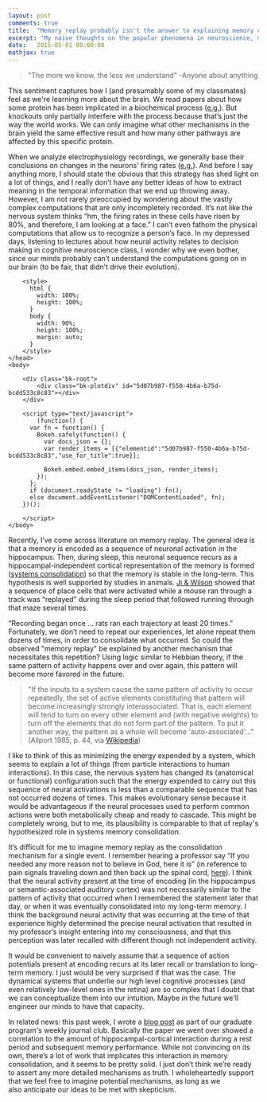 ```yaml
---
layout: post
comments: true
title:  "Memory replay probably isn't the answer to explaining memory consolidation"
excerpt: "My naive thoughts on the popular phenomena in neuroscience, memory replay"
date:   2015-05-01 00:00:00
mathjax: true
---
```


<blockquote>"The more we know, the less we understand"
-Anyone about anything</blockquote>
This sentiment captures how I (and presumably some of my classmates) feel as we're learning more about the brain. We read papers about how some protein has been implicated in a biochemical process (<a href="http://www.ncbi.nlm.nih.gov/pubmed/24050402">e.g.</a>). But knockouts only partially interfere with the process because that’s just the way the world works. We can only imagine what other mechanisms in the brain yield the same effective result and how many other pathways are affected by this specific protein.

When we analyze electrophysiology recordings, we generally base their conclusions on changes in the neurons’ firing rates (<a href="http://www.pnas.org/content/111/22/8251.abstract">e.g.</a>). And before I say anything more, I should state the obvious that this strategy has shed light on a lot of things, and I really don’t have any better ideas of how to extract meaning in the temporal information that we end up throwing away. However, I am not rarely preoccupied by wondering about the vastly complex computations that are only incompletely recorded. It’s not like the nervous system thinks “hm, the firing rates in these cells have risen by 80%, and therefore, I am looking at a face.” I can’t even fathom the physical computations that allow us to recognize a person’s face. In my depressed days, listening to lectures about how neural activity relates to decision making in cognitive neuroscience class, I wonder why we even bother, since our minds probably can’t understand the computations going on in our brain (to be fair, that didn’t drive their evolution).


<html lang="en">
    <head>
        <meta charset="utf-8">
        <title>Sliders</title>
        
<link rel="stylesheet" href="/assets/bokeh.min.css" type="text/css" />
<link rel="stylesheet" href="/assets/bokeh-widgets.min.css" type="text/css" />
        
<script type="text/javascript" src="/assets/bokeh.min.js"></script>
<script type="text/javascript" src="/assets/bokeh-widgets.min.js"></script>
<script type="text/javascript" src="/assets/bokeh-gl.min.js"></script>
<script type="text/javascript">
    Bokeh.set_log_level("info");
</script>
        <style>
          html {
            width: 100%;
            height: 100%;
          }
          body {
            width: 90%;
            height: 100%;
            margin: auto;
          }
        </style>
    </head>
    <body>
        
        <div class="bk-root">
            <div class="bk-plotdiv" id="5d07b987-f550-4b6a-b75d-bcdd533c8c83"></div>
        </div>
        
        <script type="text/javascript">
            (function() {
          var fn = function() {
            Bokeh.safely(function() {
              var docs_json = {};
              var render_items = [{"elementid":"5d07b987-f550-4b6a-b75d-bcdd533c8c83","use_for_title":true}];
              
              Bokeh.embed.embed_items(docs_json, render_items);
            });
          };
          if (document.readyState != "loading") fn();
          else document.addEventListener("DOMContentLoaded", fn);
        })();
        
        </script>
    </body>
</html>

Recently, I’ve come across literature on memory replay. The general idea is that a memory is encoded as a sequence of neuronal activation in the hippocampus. Then, during sleep, this neuronal sequence recurs as a hippocampal-independent cortical representation of the memory is formed (<a href="http://en.wikipedia.org/wiki/Memory_consolidation#Systems_consolidation">systems consolidation</a>) so that the memory is stable in the long-term. This hypothesis is well supported by studies in animals. <a href="http://www.ncbi.nlm.nih.gov/pubmed/17173043">Ji &amp; Wilson</a> showed that a sequence of place cells that were activated while a mouse ran through a track was “replayed” during the sleep period that followed running through that maze several times.

“Recording began once ... rats ran each trajectory at least 20 times.” Fortunately, we don’t need to repeat our experiences, let alone repeat them dozens of times, in order to consolidate what occurred. So could the observed "memory replay" be explained by another mechanism that necessitates this repetition? Using logic similar to Hebbian theory, if the same pattern of activity happens over and over again, this pattern will become more favored in the future.
<blockquote>"If the inputs to a system cause the same pattern of activity to occur repeatedly, the set of active elements constituting that pattern will become increasingly strongly interassociated. That is, each element will tend to turn on every other element and (with negative weights) to turn off the elements that do not form part of the pattern. To put it another way, the pattern as a whole will become 'auto-associated'..." (Allport 1985, p. 44, via <a href="http://en.wikipedia.org/wiki/Hebbian_theory">Wikipedia</a>)</blockquote>
I like to think of this as minimizing the energy expended by a system, which seems to explain a lot of things (from particle interactions to human interactions). In this case, the nervous system has changed its (anatomical or functional) configuration such that the energy expended to carry out this sequence of neural activations is less than a comparable sequence that has not occurred dozens of times. This makes evolutionary sense because it would be advantageous if the neural processes used to perform common actions were both metabolically cheap and ready to cascade. This might be completely wrong, but to me, its plausibility is comparable to that of replay's hypothesized role in systems memory consolidation.

It’s difficult for me to imagine memory replay as the consolidation mechanism for a single event. I remember hearing a professor say “If you needed any more reason not to believe in God, here it is” (in reference to pain signals traveling down and then back up the spinal cord, <a href="https://code.google.com/p/ahuman/wiki/SpinalCordTracts">here</a>). I think that the neural activity present at the time of encoding (in the hippocampus or semantic-associated auditory cortex) was not necessarily similar to the pattern of activity that occurred when I remembered the statement later that day, or when it was eventually consolidated into my long-term memory. I think the background neural activity that was occurring at the time of that experience highly determined the precise neural activation that resulted in my professor’s insight entering into my consciousness, and that this perception was later recalled with different though not independent activity.

It would be convenient to naively assume that a sequence of action potentials present at encoding recurs at its later recall or translation to long-term memory. I just would be very surprised if that was the case. The dynamical systems that underlie our high level cognitive processes (and even relatively low-level ones in the retina) are so complex that I doubt that we can conceptualize them into our intuition. Maybe in the future we'll engineer our minds to have that capacity.

In related news: this past week, I wrote a <a href="https://ucsdneuro.wordpress.com/2015/04/26/hippocampal-cortical-interactions-underly-memory-consolidation/">blog post</a> as part of our graduate program's weekly journal club. Basically the paper we went over showed a correlation to the amount of hippocampal-cortical interaction during a rest period and subsequent memory performance. While not convincing on its own, there’s a lot of work that implicates this interaction in memory consolidation, and it seems to be pretty solid. I just don’t think we’re ready to assert any more detailed mechanisms as truth. I wholeheartedly support that we feel free to imagine potential mechanisms, as long as we also anticipate our ideas to be met with skepticism.